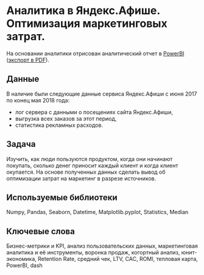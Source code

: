 # Аналитика в Яндекс.Афише. Оптимизация маркетинговых затрат.
На основании аналитики отрисован аналитический отчет в [PowerBI](marketing_costs_dash.pbix) ([экспорт в PDF](marketing_costs_dash.pdf)).

## Данные
В наличие были следующие данные сервиса Яндекс.Афиши с июня 2017 по конец мая 2018 года:
- лог сервера с данными о посещениях сайта Яндекс.Афиши,
- выгрузка всех заказов за этот период,
- статистика рекламных расходов.

## Задача
Изучить, как люди пользуются продуктом, когда они начинают покупать, сколько денег приносит каждый клиент и когда клиент окупается. На основе полученных данных сделать вывод об оптимизации затрат на маркетинг в разрезе источников.

## Используемые библиотеки
Numpy, Pandas, Seaborn, Datetime, Matplotlib.pyplot, Statistics, Median

## Ключевые слова
Бизнес-метрики и KPI, анализ пользовательских данных, маркетинговая аналитика и её инструменты, воронка продаж, когортный анализ, юнит-экономика, Retention Rate, средний чек, LTV, CAC, ROMI, тепловая карта, PowerBI, dash
